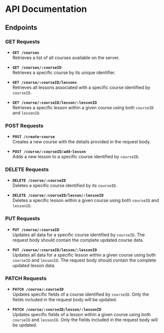 # API Documentation

## Endpoints

### GET Requests

- **`GET /courses`**  
  Retrieves a list of all courses available on the server.

- **`GET /courses/:courseID`**  
  Retrieves a specific course by its unique identifier.

- **`GET /course/:courseID/lessons`**  
  Retrieves all lessons associated with a specific course identified by `courseID`.

- **`GET /course/:courseID/lesson/:lessonID`**  
  Retrieves a specific lesson within a given course using both `courseID` and `lessonID`.

### POST Requests

- **`POST /create-course`**  
  Creates a new course with the details provided in the request body.

- **`POST /course/:courseID/add-lesson`**  
  Adds a new lesson to a specific course identified by `courseID`.

### DELETE Requests

- **`DELETE /course/:courseID`**  
  Deletes a specific course identified by its `courseID`.

- **`DELETE /course/:courseID/lesson/:lessonID`**  
  Deletes a specific lesson within a given course using both `courseID` and `lessonID`.

### PUT Requests

- **`PUT /course/:courseID`**  
  Updates all data for a specific course identified by `courseID`. The request body should contain the complete updated course data.

- **`PUT /course/:courseID/lesson/:lessonID`**  
  Updates all data for a specific lesson within a given course using both `courseID` and `lessonID`. The request body should contain the complete updated lesson data.

### PATCH Requests

- **`PATCH /course/:courseID`**  
  Updates specific fields of a course identified by `courseID`. Only the fields included in the request body will be updated.

- **`PATCH /course/:courseID/lesson/:lessonID`**  
  Updates specific fields of a lesson within a given course using both `courseID` and `lessonID`. Only the fields included in the request body will be updated.
